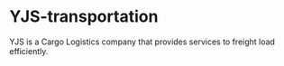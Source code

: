 # YJS-transportation
YJS is a Cargo Logistics company that provides services to freight load efficiently.
